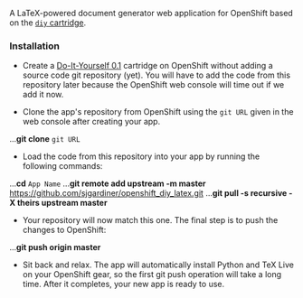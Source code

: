 A LaTeX-powered document generator web application for OpenShift based
on the [`diy` cartridge](http://openshift.github.io/documentation/oo_cartridge_guide.html#diy).

### Installation ###

* Create a [Do-It-Yourself 0.1](https://openshift.redhat.com/app/console/application_type/cart!diy-0.1) cartridge on OpenShift without adding a source code git repository (yet). You will have to add the code from this repository later because the OpenShift web console will time out if we add it now.

* Clone the app's repository from OpenShift using the `git URL` given in the web console after creating your app.

 ...**git clone** `git URL`

* Load the code from this repository into your app by running the following commands:

 ...**cd** `App Name`
 ...**git remote add upstream -m master** https://github.com/sjgardiner/openshift_diy_latex.git
 ...**git pull -s recursive -X theirs upstream master**

* Your repository will now match this one. The final step is to push the changes to OpenShift:

 ...**git push origin master**

* Sit back and relax. The app will automatically install Python and TeX Live on your OpenShift gear, so the first git push operation will take a long time. After it completes, your new app is ready to use.
